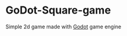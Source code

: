 # GoDot-Square-game
Simple 2d game made with [Godot](https://github.com/godotengine/godot) game engine
